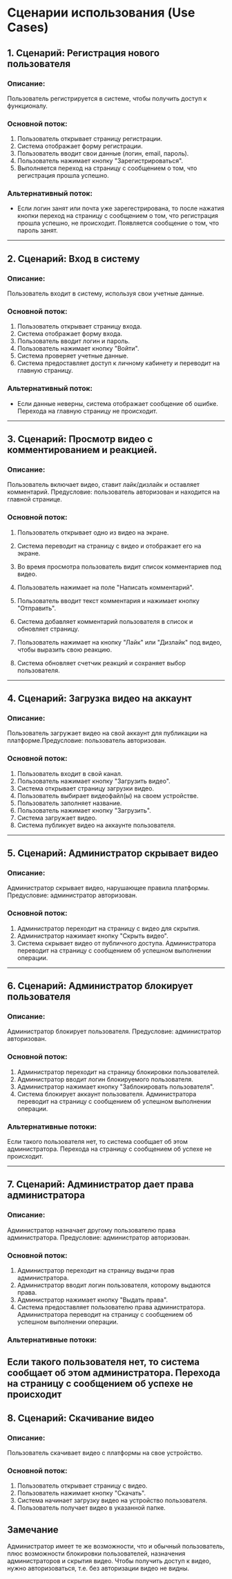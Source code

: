 # Сценарии использования (Use Cases)

## 1. Сценарий: Регистрация нового пользователя

### Описание:
Пользователь регистрируется в системе, чтобы получить доступ к функционалу.

### Основной поток:
1. Пользователь открывает страницу регистрации.
2. Система отображает форму регистрации.
3. Пользователь вводит свои данные (логин, email, пароль).
4. Пользователь нажимает кнопку "Зарегистрироваться".
5. Выполняется переход на страницу с сообщением о том, что регистрация прошла успешно.

### Альтернативный поток:
- Если логин занят или почта уже зарегестрирована, то после нажатия кнопки переход на страницу с сообщением о том, что регистрация прошла успешно, не происходит. Появляется сообщение о том, что пароль занят. 
---

## 2. Сценарий: Вход в систему

### Описание:
Пользователь входит в систему, используя свои учетные данные.

### Основной поток:
1. Пользователь открывает страницу входа.
2. Система отображает форму входа.
3. Пользователь вводит логин и пароль.
4. Пользователь нажимает кнопку "Войти".
5. Система проверяет учетные данные.
6. Система предоставляет доступ к личному кабинету и переводит на главную страницу.

### Альтернативный поток:
- Если данные неверны, система отображает сообщение об ошибке. Перехода на главную страницу не происходит.

---

## 3. Сценарий: Просмотр видео с комментированием и реакцией.

### Описание:
Пользователь включает видео, ставит лайк/дизлайк и оставляет комментарий. Предусловие: пользователь авторизован и находится на главной странице.

### Основной поток:
1. Пользователь открывает одно из видео на экране.

2. Система переводит на страницу с видео и отображает его на экране.

3. Во время просмотра пользователь видит список комментариев под видео.

4. Пользователь нажимает на поле "Написать комментарий".

5. Пользователь вводит текст комментария и нажимает кнопку "Отправить".

6. Система добавляет комментарий пользователя в список и обновляет страницу.

7. Пользователь нажимает на кнопку "Лайк" или "Дизлайк" под видео, чтобы выразить свою реакцию.

8. Система обновляет счетчик реакций и сохраняет выбор пользователя.
---

## 4. Сценарий: Загрузка видео на аккаунт

### Описание:
Пользователь загружает видео на свой аккаунт для публикации на платформе.Предусловие: пользователь авторизован.

### Основной поток:
1. Пользователь входит в свой канал.
2. Пользователь нажимает кнопку "Загрузить видео".
3. Система открывает страницу загрузки видео.
4. Пользователь выбирает видеофайл(ы) на своем устройстве.
5. Пользователь заполняет название.
6. Пользователь нажимает кнопку "Загрузить".
7. Система загружает видео.
8. Система публикует видео на аккаунте пользователя.
---

## 5. Сценарий: Администратор скрывает видео

### Описание:
Администратор скрывает видео, нарушающее правила платформы. Предусловие: администратор авторизован.

### Основной поток:
1. Администратор переходит на страницу с видео для скрытия.
2. Администратор нажимает кнопку "Скрыть видео".
3. Система скрывает видео от публичного доступа. Администратора переводит на страницу с сообщением об успешном выполнении операции.

---

## 6. Сценарий: Администратор блокирует пользователя

### Описание:
Администратор блокирует пользователя. Предусловие: администратор авторизован.

### Основной поток:
1. Администратор переходит на страницу блокировки пользователей.
2. Администратор вводит логин блокируемого пользователя.
3. Администратор нажимает кнопку "Заблокировать пользователя".
4. Система блокирует аккаунт пользователя. Администратора переводит на страницу с сообщением об успешном выполнении операции.

### Альтернативные потоки:
Если такого пользователя нет, то система сообщает об этом администратора. Перехода на страницу с сообщением об успехе не происходит.

---

## 7. Сценарий: Администратор дает права администратора

### Описание:
Администратор назначает другому пользователю права администратора. Предусловие: администратор авторизован.

### Основной поток:
1. Администратор переходит на страницу выдачи прав администратора.
2. Администратор вводит логин пользователя, которому выдаются права.
4. Администратор нажимает кнопку "Выдать права".
5. Система предоставляет пользователю права администратора. Администратора переводит на страницу с сообщением об успешном выполнении операции.

### Альтернативные потоки:
Если такого пользователя нет, то система сообщает об этом администратора. Перехода на страницу с сообщением об успехе не происходит
---

## 8. Сценарий: Скачивание видео

### Описание:
Пользователь скачивает видео с платформы на свое устройство.

### Основной поток:
1. Пользователь открывает страницу с видео.
2. Пользователь нажимает кнопку "Скачать".
3. Система начинает загрузку видео на устройство пользователя.
4. Пользователь получает видео в указанной папке.

## Замечание
Администратор имеет те же возможности, что и обычный пользователь, плюс возможности блокировки пользователей, назначения администраторов и скрытия видео. Чтобы получить доступ к видео, нужно авторизоваться, т.е. без авторизации видео не видны.
